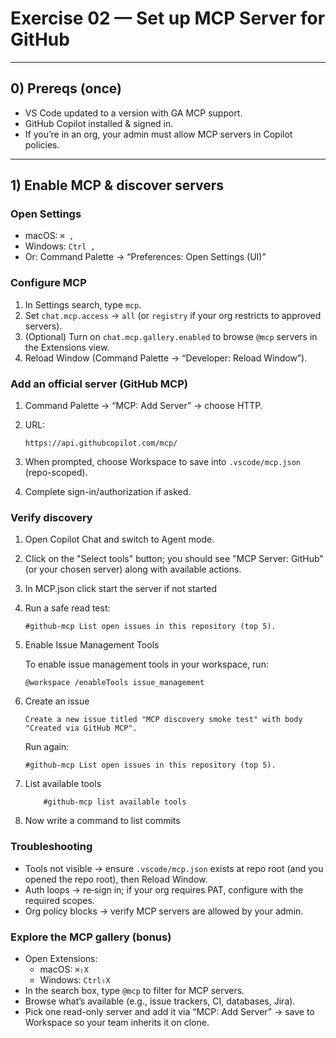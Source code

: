# Exercise 02 — Set up MCP Server for GitHub


---

## 0) Prereqs (once)

- VS Code updated to a version with GA MCP support.
- GitHub Copilot installed & signed in.
- If you’re in an org, your admin must allow MCP servers in Copilot policies.

---

## 1) Enable MCP & discover servers

### Open Settings

- macOS: `⌘ ,`
- Windows: `Ctrl ,`
- Or: Command Palette → “Preferences: Open Settings (UI)”

### Configure MCP

1. In Settings search, type `mcp`.
2. Set `chat.mcp.access` → `all` (or `registry` if your org restricts to approved servers).
3. (Optional) Turn on `chat.mcp.gallery.enabled` to browse `@mcp` servers in the Extensions view.
4. Reload Window (Command Palette → “Developer: Reload Window”).

### Add an official server (GitHub MCP)

1. Command Palette → “MCP: Add Server” → choose HTTP.
2. URL:

	```text
	https://api.githubcopilot.com/mcp/
	```
3. When prompted, choose Workspace to save into `.vscode/mcp.json` (repo-scoped).
4. Complete sign-in/authorization if asked.

### Verify discovery

1. Open Copilot Chat and switch to Agent mode.
2. Click on the "Select tools" button; you should see "MCP Server: GitHub" (or your chosen server) along with available actions.
3. In MCP.json click start the server if not started
4. Run a safe read test:

	```text
	#github-mcp List open issues in this repository (top 5).
	```

5. Enable Issue Management Tools

	To enable issue management tools in your workspace, run:

	```text
	@workspace /enableTools issue_management
	```

6. Create an issue

	```text
	Create a new issue titled "MCP discovery smoke test" with body "Created via GitHub MCP".
	```
	Run again:
	```text
	#github-mcp List open issues in this repository (top 5).
	```

7. List available tools

	```text
		#github-mcp list available tools
	```

8. Now write a command to list commits 


### Troubleshooting

- Tools not visible → ensure `.vscode/mcp.json` exists at repo root (and you opened the repo root), then Reload Window.
- Auth loops → re‑sign in; if your org requires PAT, configure with the required scopes.
- Org policy blocks → verify MCP servers are allowed by your admin.

### Explore the MCP gallery (bonus)

- Open Extensions:
  - macOS: `⌘⇧X`
  - Windows: `Ctrl⇧X`
- In the search box, type `@mcp` to filter for MCP servers.
- Browse what’s available (e.g., issue trackers, CI, databases, Jira).
- Pick one read-only server and add it via “MCP: Add Server” → save to Workspace so your team inherits it on clone.

